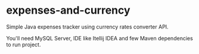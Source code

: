 # expenses-and-currency
Simple Java expenses tracker using currency rates converter API.

You'll need MySQL Server, IDE like Itellij IDEA and few Maven dependencies to run project.
